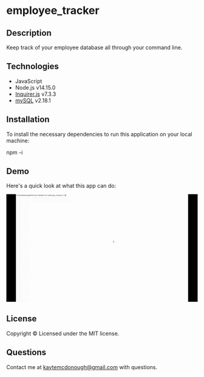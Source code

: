 # employee_tracker

## Description
Keep track of your employee database all through your command line.  

## Technologies
* JavaScript
* Node.js v14.15.0
* [Inquirer.js](https://www.npmjs.com/package/inquirer) v7.3.3
* [mySQL](https://www.npmjs.com/package/mysql) v2.18.1

## Installation
To install the necessary dependencies to run this application on your local machine:

npm -i

## Demo
Here's a quick look at what this app can do:  

![employee_tracer_demo](assets/employee_tracker_demo.gif)

## License
Copyright &copy; Licensed under the MIT license.

## Questions
Contact me at kaytemcdonough@gmail.com with questions.